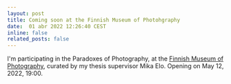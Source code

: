```yaml
---
layout: post
title: Coming soon at the Finnish Museum of Photohgraphy
date:  01 abr 2022 12:26:40 CEST
inline: false
related_posts: false
---
```


I'm participating in the Paradoxes of Photography, at the <a href="https://www.valokuvataiteenmuseo.fi/en/">Finnish Museum of Photography</a>, curated by my thesis supervisor Mika Elo. Opening on May 12, 2022, 19:00.
